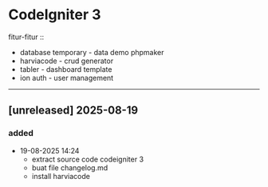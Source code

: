 # CodeIgniter 3
fitur-fitur ::
- database temporary - data demo phpmaker
- harviacode - crud generator
- tabler - dashboard template
- ion auth - user management

---

## [unreleased] 2025-08-19

### added
- 19-08-2025 14:24
  - extract source code codeigniter 3
  - buat file changelog.md
  - install harviacode
